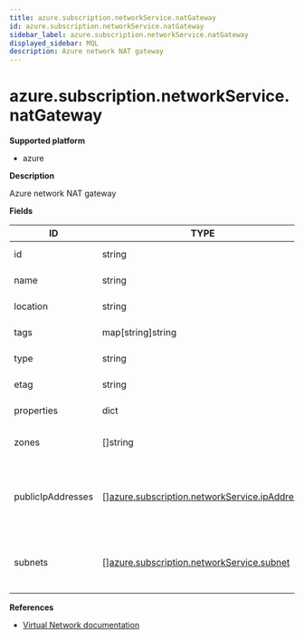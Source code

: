 ```yaml
---
title: azure.subscription.networkService.natGateway
id: azure.subscription.networkService.natGateway
sidebar_label: azure.subscription.networkService.natGateway
displayed_sidebar: MQL
description: Azure network NAT gateway
---
```


# azure.subscription.networkService.natGateway

**Supported platform**

- azure

**Description**

Azure network NAT gateway

**Fields**

| ID                | TYPE                                                                                                    | DESCRIPTION                                                    |
| ----------------- | ------------------------------------------------------------------------------------------------------- | -------------------------------------------------------------- |
| id                | string                                                                                                  | NAT Gateway ID                                                 |
| name              | string                                                                                                  | NAT Gateway name                                               |
| location          | string                                                                                                  | NAT Gateway location                                           |
| tags              | map[string]string                                                                                       | NAT Gateway tags                                               |
| type              | string                                                                                                  | NAT Gateway type                                               |
| etag              | string                                                                                                  | NAT Gateway etag                                               |
| properties        | dict                                                                                                    | NAT Gateway properties                                         |
| zones             | &#91;&#93;string                                                                                        | NAT Gateway availability zones                                 |
| publicIpAddresses | &#91;&#93;[azure.subscription.networkService.ipAddress](azure.subscription.networkservice.ipaddress.md) | List of public IP addresses the NAT Gateway is associated with |
| subnets           | &#91;&#93;[azure.subscription.networkService.subnet](azure.subscription.networkservice.subnet.md)       | List of subnets the NAT Gateway is associated with             |

**References**

- [Virtual Network documentation](https://learn.microsoft.com/en-us/azure/virtual-network/)
